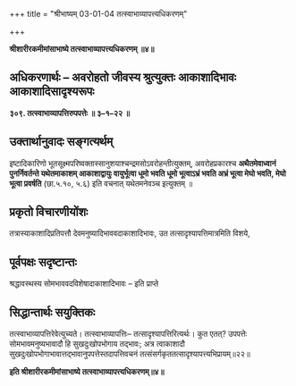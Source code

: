 +++
title = "श्रीभाष्यम् 03-01-04 तत्स्वाभाव्यापत्त्यधिकरणम्"

+++


**श्रीशारीरकमीमांसाभाष्ये तत्स्वाभाव्यापत्त्यधिकरणम् ॥४॥**

## अधिकरणार्थः – अवरोहतो जीवस्य श्रुत्युक्तः आकाशादिभावः आकाशादिसादृश्यरूपः

**३०९. तत्स्वाभाव्यापत्तिरुपपत्तेः ॥ ३–१–२२ ॥**

## उक्तार्थानुवादः सङ्गत्यर्थम्

इष्टादिकारिणो भूतसूक्ष्मपरिष्वक्तास्सानुशयाश्चन्द्रमसोऽवरोहन्तीत्युक्तम्, अवरोहप्रकारश्च **अथैतमेवाध्वानं पुनर्निवर्तन्ते यथेतमाकाशम् आकाशाद्वायुः वायुर्भूत्वा धूमो भवति धूमो भूत्वाऽभ्रं भवति अभ्रं भूत्वा मेघो भवति, मेघो भूत्वा प्रवर्षति** (छा.५.१०, ५.६) इति वचनात् यथेतमनेवञ्च इत्युक्तम् ॥

## प्रकृतो विचारणीयोंशः

 तत्रास्याकाशादिप्रतिपत्तौ देवमनुष्यादिभाववदाकाशादिभावः, उत तत्सादृश्यापत्तिमात्रमिति विशये,

## पूर्वपक्षः सदृष्टान्तः

श्रद्धावस्थस्य सोमभाववदविशेषादाकाशादिभावः – इति प्राप्ते

## सिद्धान्तार्थः सयुक्तिकः

तत्स्वाभाव्यापत्तिरेवेत्युच्यते। तत्स्वाभाव्यापत्तिः– तत्सादृश्यापत्तिरित्यर्थः। कुत एतत्? उपपत्तेः सोमभावमनुष्यभावादौ हि सुखदुःखोपभोगाय तद्भावः; अत्र त्वाकाशादौ सुखदुःखोपभोगाभावात्तद्भावानुपपत्तेस्तदापत्तिवचनं तत्संसर्गकृततत्सादृश्यापत्त्यभिप्रायम्॥२२॥

**इति श्रीशारीरकमीमांसाभाष्ये तत्स्वाभाव्यापत्त्यधिकरणम्॥४॥**


